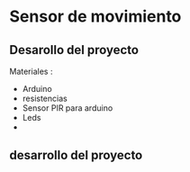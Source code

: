 # Sensor de movimiento

## Desarollo del proyecto
Materiales :
+ Arduino
+ resistencias
+ Sensor PIR para arduino
+ Leds
+ 
## desarrollo del proyecto 

